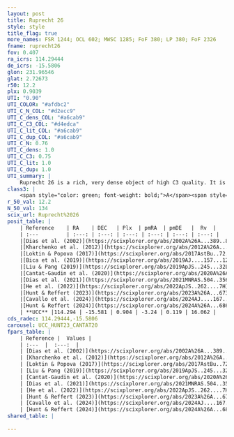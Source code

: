 ```yaml
---
layout: post
title: Ruprecht 26
style: style
title_flag: true
more_names: FSR 1244; OCL 602; MWSC 1285; FoF 380; LP 380; FoF 2326
fname: ruprecht26
fov: 0.407
ra_icrs: 114.29444
de_icrs: -15.5806
glon: 231.96546
glat: 2.72673
r50: 12.2
plx: 0.9039
UTI: "0.90"
UTI_COLOR: "#afdbc2"
UTI_C_N_COL: "#d2ecc9"
UTI_C_dens_COL: "#a6cab9"
UTI_C_C3_COL: "#d4edca"
UTI_C_lit_COL: "#a6cab9"
UTI_C_dup_COL: "#a6cab9"
UTI_C_N: 0.76
UTI_C_dens: 1.0
UTI_C_C3: 0.75
UTI_C_lit: 1.0
UTI_C_dup: 1.0
UTI_summary: |
    Ruprecht 26 is a rich, very dense object of high C3 quality. It is very well-studied in the literature.
class3: |
    <span style="color: green; font-weight: bold;">A</span><span style="color: #FFC300; font-weight: bold;">B</span>
r_50_val: 12.2
N_50_val: 134
scix_url: Ruprecht%2026
posit_table: |
    | Reference    | RA    | DEC   | Plx  | pmRA  | pmDE   |  Rv  |
    | :---         | :---: | :---: | :---: | :---: | :---: | :---: |
    |[Dias et al. (2002)](https://scixplorer.org/abs/2002A%26A...389..871D) | 114.296 | -15.663 | -- | -1.51 | 1.25 | 15.0 |
    |[Kharchenko et al. (2012)](https://scixplorer.org/abs/2012A%26A...543A.156K) | 114.293 | -15.66 | -- | -2.6 | -0.15 | -- |
    |[Loktin & Popova (2017)](https://scixplorer.org/abs/2017AstBu..72..257L) | 114.3 | -15.663 | -- | -1.092 | 0.934 | 17.8 |
    |[Bica et al. (2019)](https://scixplorer.org/abs/2019AJ....157...12B) | 114.292 | -15.642 | -- | -- | -- | -- |
    |[Liu & Pang (2019)](https://scixplorer.org/abs/2019ApJS..245...32L) | 114.294 | -15.67 | 0.421 | -1.298 | 2.795 | -- |
    |[Cantat-Gaudin et al. (2020)](https://scixplorer.org/abs/2020A%26A...640A...1C) | 114.271 | -15.587 | 0.923 | -3.2 | 0.071 | -- |
    |[Dias et al. (2021)](https://scixplorer.org/abs/2021MNRAS.504..356D) | 114.256 | -15.574 | 0.921 | -3.207 | 0.057 | -- |
    |[He et al. (2022)](https://scixplorer.org/abs/2022ApJS..262....7H) | 114.281 | -15.577 | 0.908 | -3.233 | 0.122 | -- |
    |[Hunt & Reffert (2023)](https://scixplorer.org/abs/2023A%26A...673A.114H) | 114.254 | -15.591 | 0.894 | -3.236 | 0.132 | 17.665 |
    |[Cavallo et al. (2024)](https://scixplorer.org/abs/2024AJ....167...12C) | 114.275 | -15.561 | 0.898 | -- | -- | -- |
    |[Hunt & Reffert (2024)](https://scixplorer.org/abs/2024A%26A...686A..42H) | 114.254 | -15.591 | 0.894 | -3.236 | 0.132 | 17.665 |
    | **UCC** |114.294 | -15.581 | 0.904 | -3.24 | 0.119 | 16.062 | 
cds_radec: 114.29444,-15.5806
carousel: UCC_HUNT23_CANTAT20
fpars_table: |
    | Reference |  Values |
    | :---  |  :---:  |
    | [Dias et al. (2002)](https://scixplorer.org/abs/2002A%26A...389..871D) | `E(B-V)=0.35, Dist=1820.0, Age=8.6, [Fe/H]=0.313` |
    | [Kharchenko et al. (2012)](https://scixplorer.org/abs/2012A%26A...543A.156K) | `e_bv=0.26, distance=1456, log_age=7.8, metallicity=0.313` |
    | [Loktin & Popova (2017)](https://scixplorer.org/abs/2017AstBu..72..257L) | `E(B-V)=0.148, Dmod=12.06, logt=8.92` |
    | [Liu & Pang (2019)](https://scixplorer.org/abs/2019ApJS..245...32L) | `Age=0.759, Z=-0.25` |
    | [Cantat-Gaudin et al. (2020)](https://scixplorer.org/abs/2020A%26A...640A...1C) | `AVNN=0.27, DMNN=10.16, AgeNN=7.5` |
    | [Dias et al. (2021)](https://scixplorer.org/abs/2021MNRAS.504..356D) | `Av=0.479, Dist=1030, logage=7.651, [Fe/H]=-0.1` |
    | [He et al. (2022)](https://scixplorer.org/abs/2022ApJS..262....7H) | `A0=0.25, logAge=7.25` |
    | [Hunt & Reffert (2023)](https://scixplorer.org/abs/2023A%26A...673A.114H) | `AV50=0.209, diffAV50=0.994, MOD50=10.135, logAge50=7.474` |
    | [Cavallo et al. (2024)](https://scixplorer.org/abs/2024AJ....167...12C) | `AV50=0.57, dMod50=10.15, logAge50=7.28, [Fe/H]50=-0.24` |
    | [Hunt & Reffert (2024)](https://scixplorer.org/abs/2024A%26A...686A..42H) | `MassJ=332.559` |
shared_table: |
    
---
```

